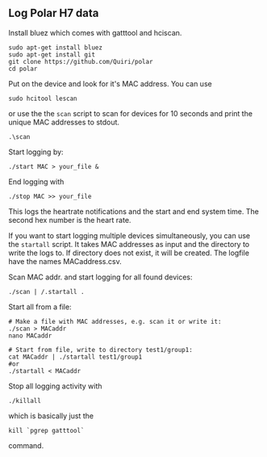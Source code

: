 ## Log Polar H7 data

Install bluez which comes with gatttool and hciscan.

```
sudo apt-get install bluez
sudo apt-get install git
git clone https://github.com/Quiri/polar
cd polar
```

Put on the device and look for it's MAC address. You can use

```
sudo hcitool lescan
```

or use the the `scan` script to scan for devices for 10 seconds and print the unique MAC addresses to stdout.

```
.\scan
```

Start logging by:
```
./start MAC > your_file &
```

End logging with
```
./stop MAC >> your_file
```

This logs the heartrate notifications and the start and end system time.
The second hex number is the heart rate.


If you want to start logging multiple devices simultaneously, you can use the `startall` script. It takes MAC addresses as input and the directory to write the logs to. If directory does not exist, it will be created. The logfile have the names MACaddress.csv.

Scan MAC addr. and start logging for all found devices:
```
./scan | /.startall .
```

Start all from a file:
```
# Make a file with MAC addresses, e.g. scan it or write it:
./scan > MACaddr
nano MACaddr

# Start from file, write to directory test1/group1:
cat MACaddr | ./startall test1/group1
#or
./startall < MACaddr
```

Stop all logging activity with
```
./killall
```

which is basically just the
```
kill `pgrep gatttool`
```

command.
